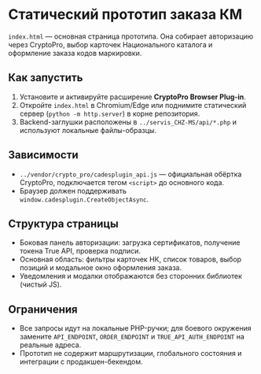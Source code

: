 # Статический прототип заказа КМ

`index.html` — основная страница прототипа. Она собирает авторизацию через CryptoPro, выбор карточек Национального каталога и оформление заказа кодов маркировки.

## Как запустить
1. Установите и активируйте расширение **CryptoPro Browser Plug-in**.
2. Откройте `index.html` в Chromium/Edge или поднимите статический сервер (`python -m http.server`) в корне репозитория.
3. Backend-заглушки расположены в `../servis_CHZ-MS/api/*.php` и используют локальные файлы-образцы.

## Зависимости
- `../vendor/crypto_pro/cadesplugin_api.js` — официальная обёртка CryptoPro, подключается тегом `<script>` до основного кода.
- Браузер должен поддерживать `window.cadesplugin.CreateObjectAsync`.

## Структура страницы
- Боковая панель авторизации: загрузка сертификатов, получение токена True API, проверка подписи.
- Основная область: фильтры карточек НК, список товаров, выбор позиций и модальное окно оформления заказа.
- Уведомления и модалки отображаются без сторонних библиотек (чистый JS).

## Ограничения
- Все запросы идут на локальные PHP-ручки; для боевого окружения замените `API_ENDPOINT`, `ORDER_ENDPOINT` и `TRUE_API_AUTH_ENDPOINT` на реальные адреса.
- Прототип не содержит маршрутизации, глобального состояния и интеграции с продакшен-бекендом.
